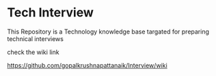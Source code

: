 # Tech Interview
This Repository is a Technology knowledge base targated for preparing technical interviews

check the wiki link

https://github.com/gopalkrushnapattanaik/Interview/wiki

   
